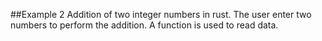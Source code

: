 ##Example 2
Addition of two integer numbers in rust.
The user enter two numbers to perform the addition.
A function is used to read data.  